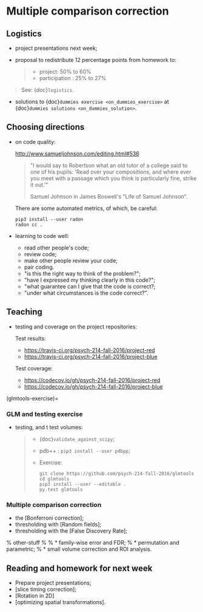 # Multiple comparison correction

## Logistics

- project presentations next week;

- proposal to redistribute 12 percentage points from homework to:

  > - project: 50% to 60%
  > - participation : 25% to 27%

> See: {doc}`logistics`.

- solutions to {doc}`dummies exercise <on_dummies_exercise>` at {doc}`dummies
  solutions <on_dummies_solution>`.

## Choosing directions

- on code quality:

  <http://www.samueljohnson.com/editing.html#536>

  > "I would say to Robertson what an old tutor of a college said to one of
  > his pupils: 'Read over your compositions, and where ever you meet with a
  > passage which you think is particularly fine, strike it out.'"
  >
  > Samuel Johnson in James Boswell's "Life of Samuel Johnson".

  There are some automated metrics, of which, be careful:

  ```
  pip3 install --user radon
  radon cc .
  ```

- learning to code well:

  - read other people's code;
  - review code;
  - make other people review your code;
  - pair coding.
  - "is this the right way to think of the problem?";
  - "have I expressed my thinking clearly in this code?";
  - "what guarantee can I give that the code is correct?;
  - "under what circumstances is the code correct?".

## Teaching

- testing and coverage on the project repositories:

  Test results:

  - <https://travis-ci.org/psych-214-fall-2016/project-red>
  - <https://travis-ci.org/psych-214-fall-2016/project-blue>

  Test coverage:

  - <https://codecov.io/gh/psych-214-fall-2016/project-red>
  - <https://codecov.io/gh/psych-214-fall-2016/project-blue>

(glmtools-exercise)=

### GLM and testing exercise

- testing, and t test volumes:

  > - {doc}`validate_against_scipy`;
  >
  > - pdb++ : `pip3 install --user pdbpp`;
  >
  > - Exercise:
  >
  >   ```
  >   git clone https://github.com/psych-214-fall-2016/glmtools
  >   cd glmtools
  >   pip3 install --user --editable .
  >   py.test glmtools
  >   ```

### Multiple comparison correction

- the [Bonferroni correction];
- thresholding with [Random fields];
- thresholding with the [False Discovery Rate];

% other-stuff
%
% * family-wise error and FDR;
% * permutation and parametric;
% * small volume correction and ROI analysis.

## Reading and homework for next week

- Prepare project presentations;
- [slice timing correction];
- [Rotation in 2D]
- [optimizing spatial transformations].
